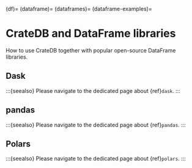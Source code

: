 (df)=
(dataframe)=
(dataframes)=
(dataframe-examples)=
# CrateDB and DataFrame libraries

How to use CrateDB together with popular open-source DataFrame libraries.

## Dask
:::{seealso}
Please navigate to the dedicated page about {ref}`dask`.
:::

## pandas
:::{seealso}
Please navigate to the dedicated page about {ref}`pandas`.
:::


## Polars
:::{seealso}
Please navigate to the dedicated page about {ref}`polars`.
:::
